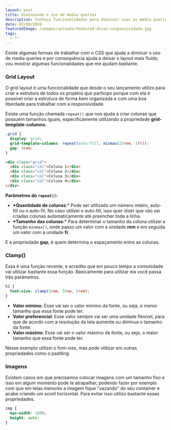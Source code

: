 ```yaml
---
layout: post
title: Diminuindo o uso de media queries
description: Conheça funcionalidades para diminuir suas as media queries
date: 07/09/2020
featuredImage: /images/uploads/featured-dicas-responsividade.jpg
tags:
  - ""
---
```

Existe algumas formas de trabalhar com o CSS que ajuda a diminuir o uso de media queries e por consequência ajuda a deixar o layout mais fluído, vou mostrar algumas funcionalidades que me ajudam bastante.

### Grid Layout

O grid layout é uma funcionalidade que desde o seu lançamento utilizo para criar a estrutura de todos os projetos que participo porque com ela é possível criar a estrutura de forma bem organizada e com uma boa liberdade para trabalhar com a responsividade.

Existe uma função chamada `repeat()` que nos ajuda a criar colunas que possuem tamanhos iguais, especificamente utilizando a propriedade **grid-template-columns**.

```css
.grid {
  display: grid;
  grid-template-columns: repeat(auto-fill, minmax(25rem, 1fr));
  gap: 4rem;
}
```

```html
<div class="grid">
  <div class="col">Coluna 1</div>
  <div class="col">Coluna 2</div>
  <div class="col">Coluna 3</div>
  <div class="col">Coluna 4</div>
</div>
```

**Parâmetros do `repeat()`:**

* **\*Quantidade de colunas**:* Pode ser utilizado um número inteiro, auto-fill ou o auto-fit. No caso utilizei o auto-fill, isso quer dizer que vão ser criadas colunas automaticamente até preencher toda a linha.
* **\*Tamanho das colunas**:* Para determinar o tamanho da coluna utilizei a função `minmax()`, onde passo um valor com a unidade **rem** e em seguida um valor com a unidade **fr**.

E a propriedade **gap**, é quem determina o espaçamento entre as colunas.

### Clamp()

Essa é uma função recente, e acredito que em pouco tempo a comunidade vai utilizar bastante essa função. Basicamente para utilizar ela você passa três parâmetros.

```css
h1 {
  font-size: clamp(2rem, 10vw, 5rem);
}
```

* **Valor mínimo**: Esse vai ser o valor mínimo da fonte, ou seja,  o menor tamanho que essa fonte pode ter.
* **Valor preferencial**: Esse valor sempre vai ser uma unidade flexível, para que de acordo com a resolução da tela aumente ou diminua o tamanho da fonte.
* **Valor máximo**: Esse vai ser o valor máximo da fonte, ou seja, o maior tamanho que essa fonte pode ter.

Nesse exemplo utilizei o font-size, mas pode utilizar em outras propriedades como o padding.

### Imagens

Existem casos em que precisamos colocar imagens com um tamanho fixo e isso em algum momento pode te atrapalhar, podendo fazer por exemplo com que em telas menores a imagem fique "vazando" do seu container e acabe criando um scroll horizontal. Para evitar isso utilizo bastante essas propriedades.

```css
img {
  max-width: 100%;
  height: auto;
}
```